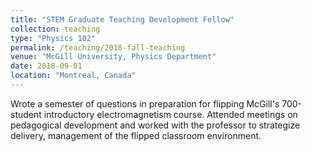 ```yaml
---
title: "STEM Graduate Teaching Development Fellow"
collection: teaching
type: "Physics 102"
permalink: /teaching/2018-fall-teaching
venue: "McGill University, Physics Department"
date: 2018-09-01
location: "Montreal, Canada"
---
```

Wrote a semester of questions in preparation for flipping McGill's 700-student introductory electromagnetism course. Attended meetings on pedagogical development and worked with the professor to strategize delivery, management of the flipped classroom environment.
